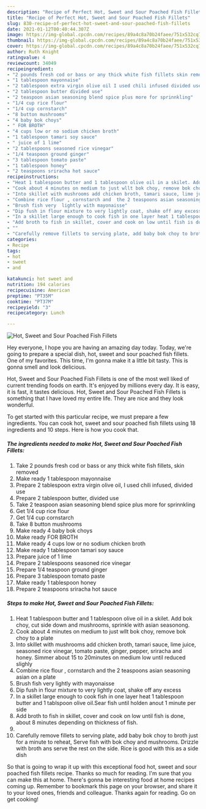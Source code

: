 ```yaml
---
description: "Recipe of Perfect Hot, Sweet and Sour Poached Fish Fillets"
title: "Recipe of Perfect Hot, Sweet and Sour Poached Fish Fillets"
slug: 830-recipe-of-perfect-hot-sweet-and-sour-poached-fish-fillets
date: 2021-01-12T00:40:44.307Z
image: https://img-global.cpcdn.com/recipes/89a4c8a70b24faee/751x532cq70/hot-sweet-and-sour-poached-fish-fillets-recipe-main-photo.jpg
thumbnail: https://img-global.cpcdn.com/recipes/89a4c8a70b24faee/751x532cq70/hot-sweet-and-sour-poached-fish-fillets-recipe-main-photo.jpg
cover: https://img-global.cpcdn.com/recipes/89a4c8a70b24faee/751x532cq70/hot-sweet-and-sour-poached-fish-fillets-recipe-main-photo.jpg
author: Ruth Knight
ratingvalue: 4
reviewcount: 34049
recipeingredient:
- "2 pounds fresh cod or bass or any thick white fish fillets skin removed"
- "1 tablespoon mayonnaise"
- "2 tablespoon extra virgin olive oil I used chili infused divided use"
- "2 tablespoon butter divided use"
- "2 teaspoon asian seasoning blend spice plus more for sprinnkling"
- "1/4 cup rice flour"
- "1/4 cup cornstarch"
- "8 button mushrooms"
- "4 baby bok choys"
- " FOR BROTH"
- "4 cups low or no sodium chicken broth"
- "1 tablespoon tamari soy sauce"
- " juice of 1 lime"
- "2 tablespoons seasoned rice vinegar"
- "1/4 teaspoon ground ginger"
- "3 tablespoon tomato paste"
- "1 tablespoon honey"
- "2 teaspoons sriracha hot sauce"
recipeinstructions:
- "Heat 1 tablespoon butter and 1 tablespoon olive oil in a skilet. Add bok choy, cut side down and mushrooms, sprinkle with asian seasonong."
- "Cook about 4 minutes on medium to just wllt bok choy, remove bok choy to a plate"
- "Into skillet with mushrooms add chicken broth, tamari sauce, lime juice, seasoned rice vinegar, tomato paste, ginger, pepper, sriracha and honey. Simmer about 15 to 20minutes on medium low until reduced slighly"
- "Combine rice flour , cornstarch and  the 2 teaspoons asian seasoning asian  on a plate"
- "Brush fish very  lightly with mayonaisse"
- "Dip fush in flour mixture to very lightly coat, shake off any excess"
- "In a skillet large enough to cook fish in one layer heat 1 tablespoon butter and 1 tablspoon olive oil.Sear fish until holden anout 1 minute per side"
- "Add broth to fish in skillet, cover and cook on low until fish is done, about 8 minutes depending on thickness of fish."
- ""
- "Carefully remove fillets to serving plate, add baby bok choy to broth just for a minute to reheat, Serve fish with bok choy and mushrooms. Drizzle with broth ans serve the rest on the side. Rice is good with this as a side dish"
categories:
- Recipe
tags:
- hot
- sweet
- and

katakunci: hot sweet and 
nutrition: 194 calories
recipecuisine: American
preptime: "PT35M"
cooktime: "PT37M"
recipeyield: "3"
recipecategory: Lunch

---
```



![Hot, Sweet and Sour Poached Fish Fillets](https://img-global.cpcdn.com/recipes/89a4c8a70b24faee/751x532cq70/hot-sweet-and-sour-poached-fish-fillets-recipe-main-photo.jpg)

Hey everyone, I hope you are having an amazing day today. Today, we're going to prepare a special dish, hot, sweet and sour poached fish fillets. One of my favorites. This time, I'm gonna make it a little bit tasty. This is gonna smell and look delicious.

Hot, Sweet and Sour Poached Fish Fillets is one of the most well liked of current trending foods on earth. It's enjoyed by millions every day. It is easy, it is fast, it tastes delicious. Hot, Sweet and Sour Poached Fish Fillets is something that I have loved my entire life. They are nice and they look wonderful.




To get started with this particular recipe, we must prepare a few ingredients. You can cook hot, sweet and sour poached fish fillets using 18 ingredients and 10 steps. Here is how you cook that.

<!--inarticleads1-->

##### The ingredients needed to make Hot, Sweet and Sour Poached Fish Fillets:

1. Take 2 pounds fresh cod or bass or any thick white fish fillets, skin removed
1. Make ready 1 tablespoon mayonnaise
1. Prepare 2 tablespoon extra virgin olive oil, I used chili infused, divided use
1. Prepare 2 tablespoon butter, divided use
1. Take 2 teaspoon asian seasoning blend spice plus more for sprinnkling
1. Get 1/4 cup rice flour
1. Get 1/4 cup cornstarch
1. Take 8 button mushrooms
1. Make ready 4 baby bok choys
1. Make ready  FOR BROTH
1. Make ready 4 cups low or no sodium chicken broth
1. Make ready 1 tablespoon tamari soy sauce
1. Prepare  juice of 1 lime
1. Prepare 2 tablespoons seasoned rice vinegar
1. Prepare 1/4 teaspoon ground ginger
1. Prepare 3 tablespoon tomato paste
1. Make ready 1 tablespoon honey
1. Prepare 2 teaspoons sriracha hot sauce




<!--inarticleads2-->

##### Steps to make Hot, Sweet and Sour Poached Fish Fillets:

1. Heat 1 tablespoon butter and 1 tablespoon olive oil in a skilet. Add bok choy, cut side down and mushrooms, sprinkle with asian seasonong.
1. Cook about 4 minutes on medium to just wllt bok choy, remove bok choy to a plate
1. Into skillet with mushrooms add chicken broth, tamari sauce, lime juice, seasoned rice vinegar, tomato paste, ginger, pepper, sriracha and honey. Simmer about 15 to 20minutes on medium low until reduced slighly
1. Combine rice flour , cornstarch and  the 2 teaspoons asian seasoning asian  on a plate
1. Brush fish very  lightly with mayonaisse
1. Dip fush in flour mixture to very lightly coat, shake off any excess
1. In a skillet large enough to cook fish in one layer heat 1 tablespoon butter and 1 tablspoon olive oil.Sear fish until holden anout 1 minute per side
1. Add broth to fish in skillet, cover and cook on low until fish is done, about 8 minutes depending on thickness of fish.
1. 
1. Carefully remove fillets to serving plate, add baby bok choy to broth just for a minute to reheat, Serve fish with bok choy and mushrooms. Drizzle with broth ans serve the rest on the side. Rice is good with this as a side dish




So that is going to wrap it up with this exceptional food hot, sweet and sour poached fish fillets recipe. Thanks so much for reading. I'm sure that you can make this at home. There's gonna be interesting food at home recipes coming up. Remember to bookmark this page on your browser, and share it to your loved ones, friends and colleague. Thanks again for reading. Go on get cooking!
